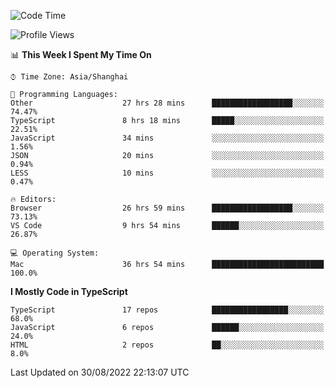 <!--START_SECTION:waka-->
![Code Time](http://img.shields.io/badge/Code%20Time-2%2C677%20hrs%2050%20mins-blue)

![Profile Views](http://img.shields.io/badge/Profile%20Views-1-blue)

📊 **This Week I Spent My Time On** 

```text
⌚︎ Time Zone: Asia/Shanghai

💬 Programming Languages: 
Other                    27 hrs 28 mins      ██████████████████░░░░░░░   74.47% 
TypeScript               8 hrs 18 mins       █████░░░░░░░░░░░░░░░░░░░░   22.51% 
JavaScript               34 mins             ░░░░░░░░░░░░░░░░░░░░░░░░░   1.56% 
JSON                     20 mins             ░░░░░░░░░░░░░░░░░░░░░░░░░   0.94% 
LESS                     10 mins             ░░░░░░░░░░░░░░░░░░░░░░░░░   0.47%

🔥 Editors: 
Browser                  26 hrs 59 mins      ██████████████████░░░░░░░   73.13% 
VS Code                  9 hrs 54 mins       ██████░░░░░░░░░░░░░░░░░░░   26.87%

💻 Operating System: 
Mac                      36 hrs 54 mins      █████████████████████████   100.0%

```

**I Mostly Code in TypeScript** 

```text
TypeScript               17 repos            █████████████████░░░░░░░░   68.0% 
JavaScript               6 repos             ██████░░░░░░░░░░░░░░░░░░░   24.0% 
HTML                     2 repos             ██░░░░░░░░░░░░░░░░░░░░░░░   8.0%

```



 Last Updated on 30/08/2022 22:13:07 UTC
<!--END_SECTION:waka-->

